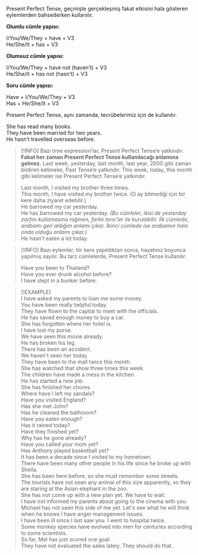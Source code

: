 Present Perfect Tense, geçmişte gerçekleşmiş fakat etkisini hala gösteren eylemlerden bahsederken kullanılır.  

**Olumlu cümle yapısı:**  

I/You/We/They + have + V3  
He/She/It + has + V3  

**Olumsuz cümle yapısı:**  

I/You/We/They + have not (haven’t) + V3  
He/She/It + has not (hasn’t) + V3  

**Soru cümle yapısı:**  

Have + I/You/We/They + V3  
Has + He/She/It + V3  

Present Perfect Tense, aynı zamanda, tecrübelerimiz için de kullanılır.  

She has read many books.  
They have been married for two years.  
He hasn’t travelled overseas before.  

> [!INFO] Bazı time expression’lar, Present Perfect Tense’e yatkındır. **Fakat her zaman Present Perfect Tense kullanılacağı anlamına gelmez.** Last week, yesterday, last month, last year, 2000 gibi zaman bildiren kelimeler, Past Tense’e yatkındır. This week, today, this month gibi kelimeler ise Present Perfect Tense’e yatkındır.  
>  
> Last month, I visited my brother three times.  
> This month, I have visited my brother twice. (O ay bitmediği için bir kere daha ziyaret edebilir.)  
> He barrowed my car yesterday.  
> He has barrowed my car yesterday. *(Bu cümleler, ikisi de yesterday zarfını kullamasına rağmen, farklı tens'ler ile kurulabilir. İlk cümlede, arabamı geri aldığım anlamı çıkar. İkinci cümlede ise arabamın hala onda olduğu anlamı çıkar.)*  
> He hasn’t eaten a lot today.  

> [!INFO] Bazı eylemler, bir kere yapıldıktan sonra, hayatınız boyunca yapılmış sayılır. Bu tarz cümlelerde, Present Perfect Tense kullanılır.  
>  
> Have you been to Thailand?  
> Have you ever drunk alcohol before?  
> I have slept in a bunker before.  

> [!EXAMPLE]  
> I have asked my parents to loan me some money.  
> You have been really helpful today.  
> They have flown to the capital to meet with the officials.  
> He has saved enough money to buy a car.  
> She has forgotten where her hotel is.  
> I have lost my purse.  
> We have seen this movie already.  
> He has broken his leg.  
> There has been an accident.  
> We haven't seen her today.  
> They have been to the mall twice this month.  
> She has watched that show three times this week.  
> The children have made a mess in the kitchen.  
> He has started a new job.  
> She has finished her chores.  
> Where have I left my sandals?  
> Have you visited England?  
> Has she met John?  
> Has he cleaned the bathroom?  
> Have you eaten enough?  
> Has it rained today?  
> Have they finished yet?  
> Why has he gone already?  
> Have you called your mom yet?  
> Has Anthony played basketball yet?  
> It has been a decade since I visited to my hometown.  
> There have been many other people in his life since he broke up with Sheila.  
> She has been here before, so she must remember some streets.  
> The tourists have not seen any animal of this size apparently, so they are staring at the Asian elephant in the zoo.  
> She has not come up with a new plan yet. We have to wait.  
> I have not informed my parents about going to the cinema with you.  
> Michael has not seen this side of me yet. Let's see what he will think when he knows I have anger management issues.  
> I have been ill since I last saw you. I went to hospital twice.  
> Some monkey species have evolved into men for centuries according to some scientists.  
> So far, Mel has just scored one goal.  
> They have not evaluated the sales lately. They should do that.  
>  